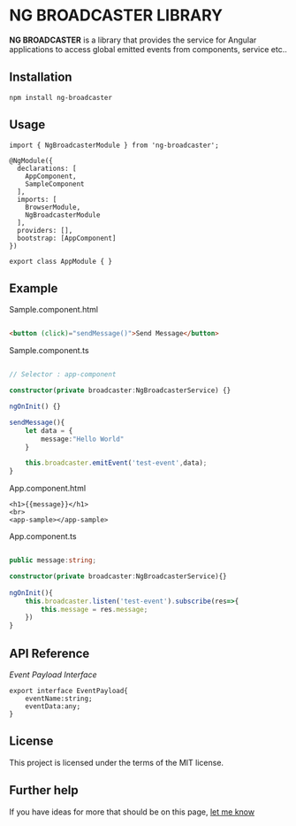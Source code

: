 # NG BROADCASTER LIBRARY

**NG BROADCASTER** is a library that provides the service for Angular applications to access global emitted events from components, service etc..

## Installation

```
npm install ng-broadcaster
```

## Usage

```
import { NgBroadcasterModule } from 'ng-broadcaster';

@NgModule({
  declarations: [
    AppComponent,
    SampleComponent
  ],
  imports: [
    BrowserModule,
    NgBroadcasterModule
  ],
  providers: [],
  bootstrap: [AppComponent]
})

export class AppModule { }
```

## Example

Sample.component.html
```html

<button (click)="sendMessage()">Send Message</button>

```

Sample.component.ts
```typescript

// Selector : app-component

constructor(private broadcaster:NgBroadcasterService) {}

ngOnInit() {}

sendMessage(){
    let data = {
        message:"Hello World"
    }

    this.broadcaster.emitEvent('test-event',data);
}

```

App.component.html

```
<h1>{{message}}</h1>
<br>
<app-sample></app-sample>
```

App.component.ts

```typescript

public message:string;

constructor(private broadcaster:NgBroadcasterService){}
  
ngOnInit(){
    this.broadcaster.listen('test-event').subscribe(res=>{
        this.message = res.message;
    })
}

```

## API Reference

*Event Payload Interface*

```
export interface EventPayload{
    eventName:string;
    eventData:any;
}
```

## License

This project is licensed under the terms of the MIT license.


## Further help

If you have ideas for more that should be on this page, <a href="https://github.com/ansafans/Ng-Broadcaster/issues">let me know</a>

